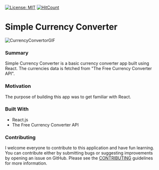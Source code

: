 [![License: MIT](https://img.shields.io/badge/License-MIT-yellow.svg)](https://opensource.org/licenses/MIT)
[![HitCount](http://hits.dwyl.com/chinmaykude/chinmaykude/simple-currency-converter.svg)](http://hits.dwyl.com/chinmaykude/chinmaykude/simple-currency-converter)

# Simple Currency Converter
![CurrencyConvertorGIF](https://user-images.githubusercontent.com/23414927/84501165-a4222700-acd3-11ea-8cf1-a708e7b257a7.gif)

### Summary

Simple Currency Converter is a basic currency converter app built using React. The currencies data is fetched from "The Free Currency Converter API".

### Motivation

The purpose of building this app was to get familiar with React.

### Built With

- React.js
- The Free Currency Converter API

### Contributing

I welcome everyone to contribute to this application and have fun learning. You can contribute either by submitting bugs or suggesting improvements by opening an issue on GitHub. Please see the [CONTRIBUTING](CONTRIBUTING.md) guidelines for more information.
